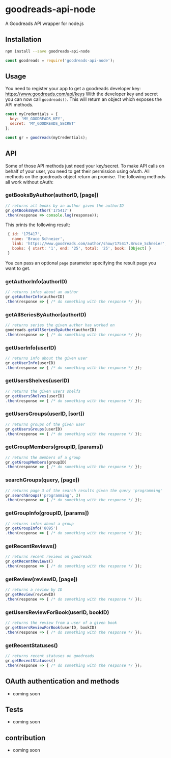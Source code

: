 # goodreads-api-node
A Goodreads API wrapper for node.js

## Installation

```bash
npm install --save goodreads-api-node
```
```js
const goodreads = require('goodreads-api-node');
```

## Usage

You need to register your app to get a goodreads developer key: https://www.goodreads.com/api/keys
With the developer key and secret you can now call `goodreads()`. This will return an object which exposes the API methods.

```js
const myCredentials = {
  key: 'MY_GOODREADS_KEY',
  secret: 'MY_GOODREADS_SECRET'
};

const gr = goodreads(myCredentials);
```
## API

Some of those API methods just need your key/secret. To make API calls on behalf of your user, you need to get their permission using oAuth. All methods on the goodreads object return an promise. The following methods all work without oAuth:

### getBooksByAuthor(authorID, [page])

```js
// returns all books by an author given the authorID
gr.getBooksByAuthor('175417')
.then(response => console.log(response));
```
This prints the following result:
```js
 { id: '175417',
   name: 'Bruce Schneier',
   link: 'https://www.goodreads.com/author/show/175417.Bruce_Schneier',
   books: { start: '1', end: '25', total: '25', book: [Object] }
 }
```
You can pass an optional `page` parameter specifying the result page you want to get.

### getAuthorInfo(authorID) 

```js
// returns infos about an author
gr.getAuthorInfo(authorID)
.then(response => { /* do something with the response */ });
```

### getAllSeriesByAuthor(authorID)

```js
// returns series the given author has worked on
goodreads.getAllSeriesByAuthor(authorID)
.then(response => { /* do something with the response */ });
```
### getUserInfo(userID)


```js
// returns info about the given user
gr.getUserInfo(userID)
.then(response => { /* do something with the response */ });
```

### getUsersShelves(userID)

```js
// returns the given users shelfs
gr.getUsersShelves(userID)
.then(response => { /* do something with the response */ });
```

### getUsersGroups(userID, [sort])

```js
// returns groups of the given user
gr.getUsersGroups(userID)
.then(response => { /* do something with the response */ });
```

### getGroupMembers(groupID, [params])

```js
// returns the members of a group
gr.getGroupMembers(groupID)
.then(response => { /* do something with the response */ });
```

### searchGroups(query, [page])

```js
// returns page 3 of the search results given the query 'programming'
gr.searchGroups('programming', 3)
.then(response => { /* do something with the response */ });
```

### getGroupInfo(groupID, [params])

```js
// returns infos about a group
gr.getGroupInfo('8095')
.then(response => { /* do something with the response */ });
```

### getRecentReviews()

```js
// returns recent reviews on goodreads
gr.getRecentReviews()
.then(response => { /* do something with the response */ });
```
### getReview(reviewID, [page])

```js
// returns a review by ID
gr.getReview(reviewID)
.then(response => { /* do something with the response */ });
```

### getUsersReviewForBook(userID, bookID)

```js
// returns the review from a user of a given book
gr.getUsersReviewForBook(userID, bookID)
.then(response => { /* do something with the response */ });
```

### getRecentStatuses()

```js
// returns recent statuses on goodreads
gr.getRecentStatuses()
.then(response => { /* do something with the response */ });
```

## OAuth authentication and methods

 - coming soon
 

## Tests

 - coming soon
 
 
## contribution

 - coming soon
